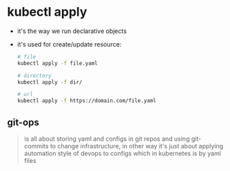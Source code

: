 # kubectl apply

- it's the way we run declarative objects

- it's used for create/update resource:
    ```zsh
    # file
    kubectl apply -f file.yaml

    # directory
    kubectl apply -f dir/

    # url
    kubectl apply -f https://domain.com/file.yaml
    ```

## git-ops
> is all about storing yaml and configs in git repos and using
> git-commits to change infrastructure, in other way it's just
> about applying automation style of devops to configs which in
> kubernetes is by yaml files